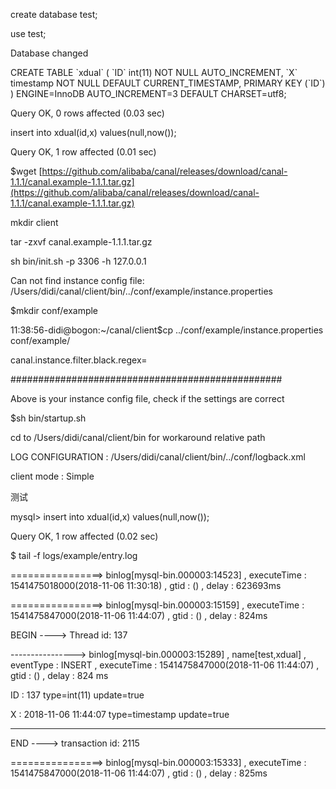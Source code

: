 create database test;

use test;

Database changed

CREATE TABLE \`xdual\` \( \`ID\` int\(11\) NOT NULL AUTO\_INCREMENT, \`X\` timestamp NOT NULL DEFAULT CURRENT\_TIMESTAMP, PRIMARY KEY \(\`ID\`\)  \) ENGINE=InnoDB AUTO\_INCREMENT=3 DEFAULT CHARSET=utf8;

Query OK, 0 rows affected \(0.03 sec\)

insert into xdual\(id,x\) values\(null,now\(\)\);

Query OK, 1 row affected \(0.01 sec\)

$wget [https://github.com/alibaba/canal/releases/download/canal-1.1.1/canal.example-1.1.1.tar.gz](https://github.com/alibaba/canal/releases/download/canal-1.1.1/canal.example-1.1.1.tar.gz)

mkdir   client

tar -zxvf canal.example-1.1.1.tar.gz

sh bin/init.sh -p 3306 -h 127.0.0.1

Can not find instance config file: /Users/didi/canal/client/bin/../conf/example/instance.properties

$mkdir conf/example

11:38:56-didi@bogon:~/canal/client$cp ../conf/example/instance.properties conf/example/

canal.instance.filter.black.regex=

\#\#\#\#\#\#\#\#\#\#\#\#\#\#\#\#\#\#\#\#\#\#\#\#\#\#\#\#\#\#\#\#\#\#\#\#\#\#\#\#\#\#\#\#\#\#\#\#\#

Above is your instance config file, check if the settings are correct

$sh bin/startup.sh

cd to /Users/didi/canal/client/bin for workaround relative path

LOG CONFIGURATION : /Users/didi/canal/client/bin/../conf/logback.xml

client mode : Simple

测试

mysql&gt; insert into xdual\(id,x\) values\(null,now\(\)\);

Query OK, 1 row affected \(0.02 sec\)

$  tail -f logs/example/entry.log

================&gt; binlog\[mysql-bin.000003:14523\] , executeTime : 1541475018000\(2018-11-06 11:30:18\) , gtid : \(\) , delay : 623693ms

================&gt; binlog\[mysql-bin.000003:15159\] , executeTime : 1541475847000\(2018-11-06 11:44:07\) , gtid : \(\) , delay : 824ms

 BEGIN ----&gt; Thread id: 137

----------------&gt; binlog\[mysql-bin.000003:15289\] , name\[test,xdual\] , eventType : INSERT , executeTime : 1541475847000\(2018-11-06 11:44:07\) , gtid : \(\) , delay : 824 ms

ID : 137    type=int\(11\)    update=true

X : 2018-11-06 11:44:07    type=timestamp    update=true

----------------

 END ----&gt; transaction id: 2115

================&gt; binlog\[mysql-bin.000003:15333\] , executeTime : 1541475847000\(2018-11-06 11:44:07\) , gtid : \(\) , delay : 825ms

